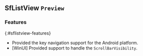 ## SfListView `Preview`

### Features
{:#sflistview-features}

* Provided the key navigation support for the Android platform.
* [WinUI] Provided support to handle the `ScrollBarVisibility`.
